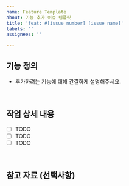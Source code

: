 ```yaml
---
name: Feature Template
about: 기능 추가 이슈 템플릿
title: 'feat: #[issue number] [issue name]'
labels: ''
assignees: ''

---
```


## 기능 정의

- 추가하려는 기능에 대해 간결하게 설명해주세요.

<br>

## 작업 상세 내용

- [ ] TODO
- [ ] TODO
- [ ] TODO

<br>

## 참고 자료 (선택사항)
